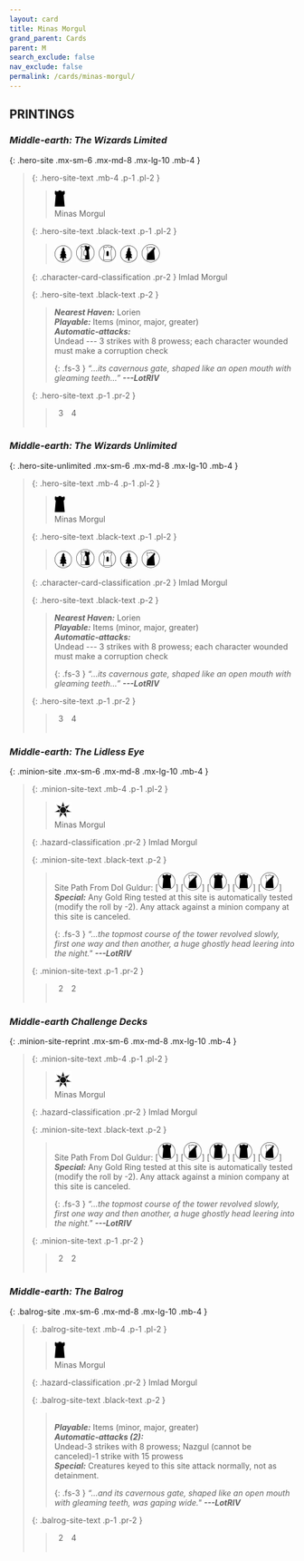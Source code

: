 ```yaml
---
layout: card
title: Minas Morgul
grand_parent: Cards
parent: M
search_exclude: false
nav_exclude: false
permalink: /cards/minas-morgul/
---
```


## PRINTINGS


### _Middle-earth: The Wizards Limited_

{: .hero-site .mx-sm-6 .mx-md-8 .mx-lg-10 .mb-4 }
> {: .hero-site-text .mb-4 .p-1 .pl-2 }
> > <div class="card-mp"><img src="/assets/images/dark-hold.svg"></div>
> > <div class="character-card-name">Minas Morgul</div>
>
> {: .hero-site-text .black-text .p-1 .pl-2 }
> > ![](/assets/images/wilderness.svg)&ensp;![](/assets/images/border-land.svg)&ensp;![](/assets/images/free-domain.svg)&ensp;![](/assets/images/wilderness.svg)&ensp;![](/assets/images/shadow-land.svg)
>
> {: .character-card-classification .pr-2 }
> Imlad Morgul
>
> {: .hero-site-text .black-text .p-2 }
> > _**Nearest Haven:**_ Lorien <br>_**Playable:**_ Items (minor, major, greater) <br>_**Automatic-attacks:**_<br> Undead --- 3 strikes with 8 prowess; each character wounded must make a corruption check  
> > 
> > {: .fs-3 } 
> > _“...its cavernous gate, shaped like an open mouth with gleaming teeth...”_ ***---&#65279;LotRIV*** 
> 
> {: .hero-site-text .p-1 .pr-2 }
> > <div class="hero-site-draw"><span class="hero-you-draw">&ensp;3&ensp;</span><span class="hero-opp-draw">&ensp;4&ensp;</span></div>
> > <div class="card-corruption">&nbsp;</div>

### _Middle-earth: The Wizards Unlimited_

{: .hero-site-unlimited .mx-sm-6 .mx-md-8 .mx-lg-10 .mb-4 }
> {: .hero-site-text .mb-4 .p-1 .pl-2 }
> > <div class="card-mp"><img src="/assets/images/dark-hold.svg"></div>
> > <div class="character-card-name">Minas Morgul</div>
>
> {: .hero-site-text .black-text .p-1 .pl-2 }
> > ![](/assets/images/wilderness.svg)&ensp;![](/assets/images/border-land.svg)&ensp;![](/assets/images/free-domain.svg)&ensp;![](/assets/images/wilderness.svg)&ensp;![](/assets/images/shadow-land.svg)
>
> {: .character-card-classification .pr-2 }
> Imlad Morgul
>
> {: .hero-site-text .black-text .p-2 }
> > _**Nearest Haven:**_ Lorien <br>_**Playable:**_ Items (minor, major, greater) <br>_**Automatic-attacks:**_<br> Undead --- 3 strikes with 8 prowess; each character wounded must make a corruption check  
> > 
> > {: .fs-3 } 
> > _“...its cavernous gate, shaped like an open mouth with gleaming teeth...”_ ***---&#65279;LotRIV*** 
> 
> {: .hero-site-text .p-1 .pr-2 }
> > <div class="hero-site-draw"><span class="hero-you-draw">&ensp;3&ensp;</span><span class="hero-opp-draw">&ensp;4&ensp;</span></div>
> > <div class="card-corruption">&nbsp;</div>

### _Middle-earth: The Lidless Eye_

{: .minion-site .mx-sm-6 .mx-md-8 .mx-lg-10 .mb-4 }
> {: .minion-site-text .mb-4 .p-1 .pl-2 }
> > <div class="card-mp"><img src="/assets/images/dark-haven.svg"></div>
> > <div class="card-name">Minas Morgul</div>
>
> {: .hazard-classification .pr-2 }
> Imlad Morgul
>
> {: .minion-site-text .black-text .p-2 }
> > Site Path From Dol Guldur: \[![](/assets/images/dark-domain.svg)] \[![](/assets/images/shadow-land.svg)] \[![](/assets/images/dark-domain.svg)] \[![](/assets/images/dark-domain.svg)] \[![](/assets/images/shadow-land.svg)] <br>_**Special:**_ Any Gold Ring tested at this site is automatically tested (modify the roll by -2). Any attack against a minion company at this site is canceled. 
> > 
> > {: .fs-3 } 
> > _“...the topmost course of the tower revolved slowly, first one way and then another, a huge ghostly head leering into the night."_ ***---&#65279;LotRIV*** 
> 
> {: .minion-site-text .p-1 .pr-2 }
> > <div class="hero-site-draw"><span class="minion-you-draw">&ensp;2&ensp;</span><span class="minion-opp-draw">&ensp;2&ensp;</span></div>
> > <div class="card-corruption">&nbsp;</div>

### _Middle-earth Challenge Decks_

{: .minion-site-reprint .mx-sm-6 .mx-md-8 .mx-lg-10 .mb-4 }
> {: .minion-site-text .mb-4 .p-1 .pl-2 }
> > <div class="card-mp"><img src="/assets/images/dark-haven.svg"></div>
> > <div class="card-name">Minas Morgul</div>
>
> {: .hazard-classification .pr-2 }
> Imlad Morgul
>
> {: .minion-site-text .black-text .p-2 }
> > Site Path From Dol Guldur: \[![](/assets/images/dark-domain.svg)] \[![](/assets/images/shadow-land.svg)] \[![](/assets/images/dark-domain.svg)] \[![](/assets/images/dark-domain.svg)] \[![](/assets/images/shadow-land.svg)] <br>_**Special:**_ Any Gold Ring tested at this site is automatically tested (modify the roll by -2). Any attack against a minion company at this site is canceled. 
> > 
> > {: .fs-3 } 
> > _“...the topmost course of the tower revolved slowly, first one way and then another, a huge ghostly head leering into the night."_ ***---&#65279;LotRIV*** 
> 
> {: .minion-site-text .p-1 .pr-2 }
> > <div class="hero-site-draw"><span class="minion-you-draw">&ensp;2&ensp;</span><span class="minion-opp-draw">&ensp;2&ensp;</span></div>
> > <div class="card-corruption">&nbsp;</div>

### _Middle-earth: The Balrog_

{: .balrog-site .mx-sm-6 .mx-md-8 .mx-lg-10 .mb-4 }
> {: .balrog-site-text .mb-4 .p-1 .pl-2 }
> > <div class="card-mp"><img src="/assets/images/dark-hold.svg"></div>
> > <div class="card-name">Minas Morgul</div>
>
> {: .hazard-classification .pr-2 }
> Imlad Morgul
>
> {: .balrog-site-text .black-text .p-2 }
> > <br>_**Playable:**_ Items (minor, major, greater) <br>_**Automatic-attacks (2):**_<br> Undead-3 strikes with 8 prowess; Nazgul (cannot be canceled)-1 strike with 15 prowess <br>_**Special:**_ Creatures keyed to this site attack normally, not as detainment. 
> > 
> > {: .fs-3 } 
> > _“...and its cavernous gate, shaped like an open mouth with gleaming teeth, was gaping wide."_ ***---&#65279;LotRIV*** 
> 
> {: .balrog-site-text .p-1 .pr-2 }
> > <div class="hero-site-draw"><span class="minion-you-draw">&ensp;2&ensp;</span><span class="minion-opp-draw">&ensp;4&ensp;</span></div>
> > <div class="card-corruption">&nbsp;</div>
